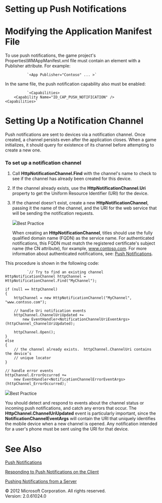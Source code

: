 ﻿

# Setting up Push Notifications

# Modifying the Application Manifest File

To use push notifications, the game project's Properties\\WMAppManifest.xml file must contain an <App> element with a Publisher attribute. For example:

              `<App Publisher="Contoso" ... >` 
            

In the same file, the push notification capability also must be enabled:

              `<Capabilities>
        <Capability Name="ID_CAP_PUSH_NOTIFICATION" />
    <Capabilities>` 
            

# Setting Up a Notification Channel

Push notifications are sent to devices via a notification channel. Once created, a channel persists even after the application closes. When a game initializes, it should query for existence of its channel before attempting to create a new one.

### To set up a notification channel

1.  Call **HttpNotificationChannel.Find** with the channel's name to check to see if the channel has already been created for this device.
    
2.  If the channel already exists, use the **HttpNotificationChannel.Uri** property to get the Uniform Resource Identifier (URI) for the device.
    
3.  If the channel doesn't exist, create a new **HttpNotificationChannel**, passing it the name of the channel, and the URI for the web service that will be sending the notification requests.
    
    ![](bp.gif)Best Practice
    
    When creating an **HttpNotificationChannel**, titles should use the fully qualified domain name (FQDN) as the service name. For authenticated notifications, this FQDN must match the registered certificate's subject name (the CN attribute), for example, www.contoso.com. For more information about authenticated notifications, see: [Push Notifications](PushNotificationsPhone.md).
    

This procedure is shown in the following code:

              `// Try to find an existing channel
    HttpNotificationChannel httpChannel = HttpNotificationChannel.Find("MyChannel");

    if (null == httpChannel)
    {
        httpChannel = new HttpNotificationChannel("MyChannel", "www.contoso.com");
        
        // handle Uri notification events
        httpChannel.ChannelUriUpdated += 
            new EventHandler<NotificationChannelUriEventArgs>(httpChannel_ChannelUriUpdated);

        httpChannel.Open();
    }
    else
    {
        // the channel already exists.  httpChannel.ChannelUri contains the device’s
        // unique locator	
    }

    // handle error events
    httpChannel.ErrorOccurred += 
        new EventHandler<NotificationChannelErrorEventArgs>(httpChannel_ErrorOccurred);` 
            

![](bp.gif)Best Practice

You should detect and respond to events about the channel status or incoming push notifications, and catch any errors that occur. The **HttpChannel.ChannelUriUpdated** event is particularly important, since the **NotificationChannelEventArgs** will contain the URI that uniquely identifies the mobile device when a new channel is opened. Any notification intended for a user's phone must be sent using the URI for that device.

# See Also

[Push Notifications](PushNotificationsPhone.md)  

[Responding to Push Notifications on the Client](PushNotifications_Client.md)  

[Pushing Notifications from a Server](PushNotifications_Server.md)  

© 2012 Microsoft Corporation. All rights reserved.  
Version: 2.0.61024.0